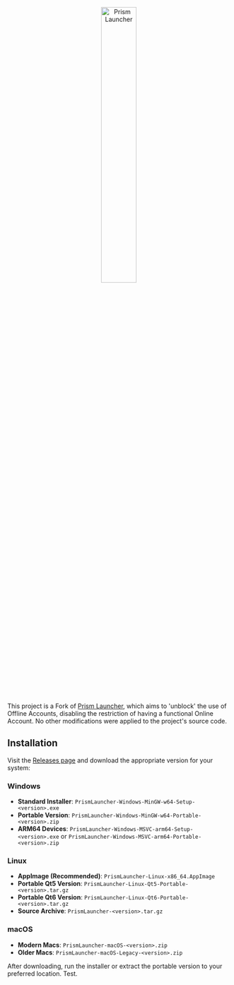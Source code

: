 <p align="center">
<picture>
  <source media="(prefers-color-scheme: dark)" srcset="/program_info/org.prismlauncher.PrismLauncher.logo-darkmode.svg">
  <source media="(prefers-color-scheme: light)" srcset="/program_info/org.prismlauncher.PrismLauncher.logo.svg">
  <img alt="Prism Launcher" src="/program_info/org.prismlauncher.PrismLauncher.logo.svg" width="40%">
</picture>
</p>

This project is a Fork of [Prism Launcher](https://github.com/PrismLauncher/PrismLauncher), which aims to 'unblock' the use of Offline Accounts, disabling the restriction of having a functional Online Account. No other modifications were applied to the project's source code.

## Installation

Visit the [Releases page](https://github.com/dinhluyen93/PrismLauncher-Cracked/releases/) and download the appropriate version for your system:

### Windows

- **Standard Installer**: `PrismLauncher-Windows-MinGW-w64-Setup-<version>.exe`
- **Portable Version**: `PrismLauncher-Windows-MinGW-w64-Portable-<version>.zip`
- **ARM64 Devices**: `PrismLauncher-Windows-MSVC-arm64-Setup-<version>.exe` or `PrismLauncher-Windows-MSVC-arm64-Portable-<version>.zip`

### Linux

- **AppImage (Recommended)**: `PrismLauncher-Linux-x86_64.AppImage`
- **Portable Qt5 Version**: `PrismLauncher-Linux-Qt5-Portable-<version>.tar.gz`
- **Portable Qt6 Version**: `PrismLauncher-Linux-Qt6-Portable-<version>.tar.gz`
- **Source Archive**: `PrismLauncher-<version>.tar.gz`

### macOS

- **Modern Macs**: `PrismLauncher-macOS-<version>.zip`
- **Older Macs**: `PrismLauncher-macOS-Legacy-<version>.zip`

After downloading, run the installer or extract the portable version to your preferred location. Test.
